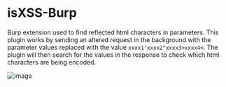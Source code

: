 # isXSS-Burp
Burp extension used to find reflected html characters in parameters. This plugin works by sending an altered request in the background with the parameter values replaced with the value `xxxx1'xxxx2"xxxx3>xxxx4<`. The plugin will then search for the values in the response to check which html characters are being encoded.

![image](https://user-images.githubusercontent.com/25315255/229309547-a7fa8fc3-9d11-4948-9e65-e888a6a20ea6.png)
